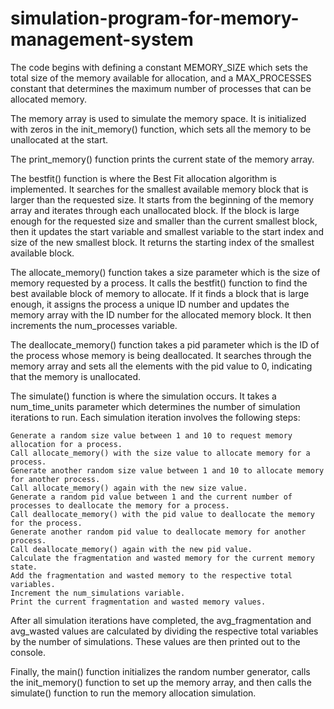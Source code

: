 # simulation-program-for-memory-management-system

The code begins with defining a constant MEMORY_SIZE which sets the total size of the memory available for allocation, and a MAX_PROCESSES constant that determines the maximum number of processes that can be allocated memory.

The memory array is used to simulate the memory space. It is initialized with zeros in the init_memory() function, which sets all the memory to be unallocated at the start.

The print_memory() function prints the current state of the memory array.

The bestfit() function is where the Best Fit allocation algorithm is implemented. It searches for the smallest available memory block that is larger than the requested size. It starts from the beginning of the memory array and iterates through each unallocated block. If the block is large enough for the requested size and smaller than the current smallest block, then it updates the start variable and smallest variable to the start index and size of the new smallest block. It returns the starting index of the smallest available block.

The allocate_memory() function takes a size parameter which is the size of memory requested by a process. It calls the bestfit() function to find the best available block of memory to allocate. If it finds a block that is large enough, it assigns the process a unique ID number and updates the memory array with the ID number for the allocated memory block. It then increments the num_processes variable.

The deallocate_memory() function takes a pid parameter which is the ID of the process whose memory is being deallocated. It searches through the memory array and sets all the elements with the pid value to 0, indicating that the memory is unallocated.

The simulate() function is where the simulation occurs. It takes a num_time_units parameter which determines the number of simulation iterations to run. Each simulation iteration involves the following steps:

    Generate a random size value between 1 and 10 to request memory allocation for a process.
    Call allocate_memory() with the size value to allocate memory for a process.
    Generate another random size value between 1 and 10 to allocate memory for another process.
    Call allocate_memory() again with the new size value.
    Generate a random pid value between 1 and the current number of processes to deallocate the memory for a process.
    Call deallocate_memory() with the pid value to deallocate the memory for the process.
    Generate another random pid value to deallocate memory for another process.
    Call deallocate_memory() again with the new pid value.
    Calculate the fragmentation and wasted memory for the current memory state.
    Add the fragmentation and wasted memory to the respective total variables.
    Increment the num_simulations variable.
    Print the current fragmentation and wasted memory values.

After all simulation iterations have completed, the avg_fragmentation and avg_wasted values are calculated by dividing the respective total variables by the number of simulations. These values are then printed out to the console.

Finally, the main() function initializes the random number generator, calls the init_memory() function to set up the memory array, and then calls the simulate() function to run the memory allocation simulation.
